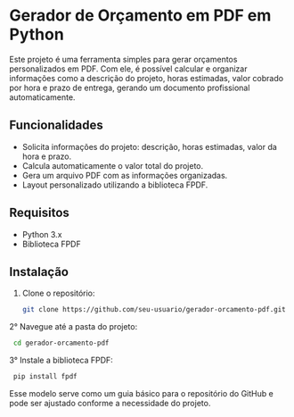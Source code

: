 # Gerador de Orçamento em PDF em Python

Este projeto é uma ferramenta simples para gerar orçamentos personalizados em PDF. Com ele, é possível calcular e organizar informações como a descrição do projeto, horas estimadas, valor cobrado por hora e prazo de entrega, gerando um documento profissional automaticamente.

## Funcionalidades

- Solicita informações do projeto: descrição, horas estimadas, valor da hora e prazo.
- Calcula automaticamente o valor total do projeto.
- Gera um arquivo PDF com as informações organizadas.
- Layout personalizado utilizando a biblioteca FPDF.

## Requisitos

- Python 3.x
- Biblioteca FPDF

## Instalação

1. Clone o repositório:
   ```bash
   git clone https://github.com/seu-usuario/gerador-orcamento-pdf.git
   ````

2° Navegue até a pasta do projeto:
   ```bash
    cd gerador-orcamento-pdf
   ````

3° Instale a biblioteca FPDF:
   ```bash
    pip install fpdf
   ````

Esse modelo serve como um guia básico para o repositório do GitHub e pode ser ajustado conforme a necessidade do projeto.
